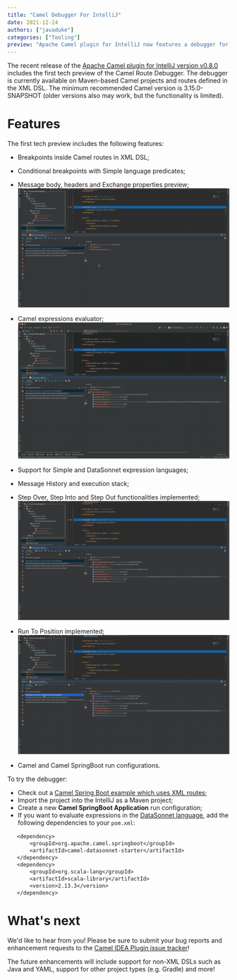 ```yaml
---
title: "Camel Debugger For IntelliJ"
date: 2021-12-24
authors: ["javaduke"]
categories: ["Tooling"]
preview: "Apache Camel plugin for IntelliJ now features a debugger for XML routes"
---
```


The recent release of the [Apache Camel plugin for IntelliJ version v0.8.0](https://plugins.jetbrains.com/plugin/9371-apache-camel) includes the first tech preview of the Camel Route Debugger. The debugger is currently available on Maven-based Camel projects and routes defined in the XML DSL. The minimum recommended Camel version is 3.15.0-SNAPSHOT (older versions also may work, but the functionality is limited).

# Features

The first tech preview includes the following features:

- Breakpoints inside Camel routes in XML DSL;

- Conditional breakpoints with Simple language predicates;

- Message body, headers and Exchange properties preview;
  ![Message Body, Headers and Properties](./headersProperties.gif)

- Camel expressions evaluator;
  ![Expression Evaluator](./evaluateExpression.gif)

- Support for Simple and DataSonnet expression languages;

- Message History and execution stack;

- Step Over, Step Into and Step Out functionalities implemented;
  ![Stepping Over, Into and Out](./stepOverIntoOut.gif)

- Run To Position implemented;
  ![Run to Position](./runToPosition.gif)

- Camel and Camel SpringBoot run configurations.


To try the debugger:

- Check out a [Camel Spring Boot example which uses XML routes](https://github.com/apache/camel-spring-boot-examples/tree/main/xml);
- Import the project into the IntelliJ as a Maven project;
- Create a new **Camel SpringBoot Application** run configuration;
- If you want to evaluate expressions in the [DataSonnet language](/components/latest/languages/datasonnet-language.html), add the following dependencies to your `pom.xml`:
 ```
    <dependency>
        <groupId>org.apache.camel.springboot</groupId>
        <artifactId>camel-datasonnet-starter</artifactId>
    </dependency>
    <dependency>
        <groupId>org.scala-lang</groupId>
        <artifactId>scala-library</artifactId>
        <version>2.13.3</version>
    </dependency>
```

# What's next
We'd like to hear from you! Please be sure to submit your bug reports and enhancement requests to the [Camel IDEA Plugin issue tracker](https://github.com/camel-tooling/camel-idea-plugin/issues)! 

The future enhancements will include support for non-XML DSLs such as Java and YAML, support for other project types (e.g. Gradle) and more!
